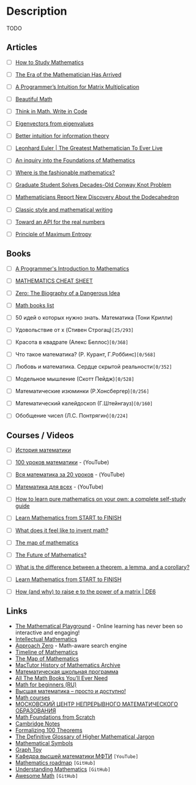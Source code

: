 # Description

TODO


## Articles

- [ ] [How to Study Mathematics](https://www.math.uh.edu/~dblecher/pf2.html)
- [ ] [The Era of the Mathematician Has Arrived](https://pub.towardsai.net/the-era-of-the-mathematician-has-arrived-39ec20b24aa6)
- [ ] [A Programmer’s Intuition for Matrix Multiplication](https://betterexplained.com/articles/matrix-multiplication/)
- [ ] [Beautiful Math](https://www.scientificamerican.com/article/beautiful-math/)
- [ ] [Think in Math. Write in Code](https://justinmeiners.github.io/think-in-math/)
- [ ] [Eigenvectors from eigenvalues](https://terrytao.wordpress.com/2019/08/13/eigenvectors-from-eigenvalues/)
- [ ] [Better intuition for information theory](https://www.blackhc.net/blog/2019/better-intuition-for-information-theory/)
- [ ] [Leonhard Euler | The Greatest Mathematician To Ever Live](https://medium.com/@naeem_akhtar/leonhard-euler-the-greatest-mathematician-to-ever-live-4ecc1bfcd3d7)
- [ ] [An inquiry into the Foundations of Mathematics](https://artagnon.com/articles/fom)
- [ ] [Where is the fashionable mathematics?](https://xenaproject.wordpress.com/2020/02/09/where-is-the-fashionable-mathematics/)
- [ ] [Graduate Student Solves Decades-Old Conway Knot Problem](https://www.quantamagazine.org/graduate-student-solves-decades-old-conway-knot-problem-20200519/)
- [ ] [Mathematicians Report New Discovery About the Dodecahedron](https://www.quantamagazine.org/mathematicians-report-new-discovery-about-the-dodecahedron-20200831/)
- [ ] [Classic style and mathematical writing](https://www.epatters.org/post/classic-style-and-mathematical-writing/)
- [ ] [Toward an API for the real numbers](https://blog.acolyer.org/2020/10/02/toward-an-api-for-the-real-numbers/)
- [ ] [Principle of Maximum Entropy](https://leimao.github.io/blog/Maximum-Entropy/)


## Books

- [ ] [A Programmer's Introduction to Mathematics](https://pimbook.org/)
- [ ] [MATHEMATICS CHEAT SHEET](https://ourway.keybase.pub/mathematics_cheat_sheet.pdf)
- [ ] [Zero: The Biography of a Dangerous Idea](https://www.goodreads.com/book/show/329336)
- [ ] [Math books list](https://2ch.hk/un/res/810326.html)
- [ ] 50 идей о которых нужно знать. Математика (Тони Крилли)
- [ ] Удовольствие от x (Стивен Строгац)`[25/293]`
- [ ] Красота в квадрате (Алекс Беллос)`[0/368]`
- [ ] Что такое математика? (Р. Курант, Г.Роббинс)`[0/568]`
- [ ] Любовь и математика. Сердце скрытой реальности`[0/352]`
- [ ] Модельное мышление (Скотт Пейдж)`[0/528]`
- [ ] Математические изюминки (Р.Хонсбергер)`[0/256]`
- [ ] Математический калейдоскоп (Г.Штейнгауз)`[0/160]`
- [ ] Обобщение чисел (Л.С. Понтрягин)`[0/224]`


## Courses / Videos

- [ ] [История математики](https://youtube.com/playlist?list=PLFTkMtYsMRIyj64_hzLoPAy64AtO7ztHo)
- [ ] [100 уроков математики](https://youtube.com/playlist?list=PLqBfxn8OBMGrsA_YynaQWqHKhL7kEvL4X) - (YouTube)
- [ ] [Вся математика за 20 уроков](https://youtube.com/playlist?list=PLp1o4TiOetLxxpi6Y8fB4_L5iOX_Ui5ss) - (YouTube)
- [ ] [Математика для всех](https://youtube.com/playlist?list=PLlx2izuC9gjhc6TOzoeL-ovXXsvjJi22f) - (YouTube)
- [ ] [How to learn pure mathematics on your own: a complete self-study guide](https://youtu.be/fo-alw2q-BU)
- [ ] [Learn Mathematics from START to FINISH](https://youtu.be/pTnEG_WGd2Q)
- [ ] [What does it feel like to invent math?](https://youtu.be/XFDM1ip5HdU)
- [ ] [The map of mathematics](https://youtu.be/OmJ-4B-mS-Y)
- [ ] [The Future of Mathematics?](https://youtu.be/Dp-mQ3HxgDE)
- [ ] [What is the difference between a theorem, a lemma, and a corollary?](https://divisbyzero.com/2008/09/22/what-is-the-difference-between-a-theorem-a-lemma-and-a-corollary/)
- [ ] [Learn Mathematics from START to FINISH](https://youtu.be/pTnEG_WGd2Q)
- [ ] [How (and why) to raise e to the power of a matrix | DE6](https://youtu.be/O85OWBJ2ayo)


## Links

- [The Mathematical Playground](https://mathigon.org/) - Online learning has never been so interactive and engaging!
- [Intellectual Mathematics](http://intellectualmathematics.com/)
- [Approach Zero](https://approach0.xyz/search/) - Math-aware search engine
- [Timeline of Mathematics](https://mathigon.org/timeline/)
- [The Map of Mathematics](https://mathmap.quantamagazine.org/)
- [MacTutor History of Mathematics Archive](https://mathshistory.st-andrews.ac.uk/)
- [Математическая школьная программа](http://imperium.lenin.ru/~verbit/MATH/programma.html)
- [All The Math Books You’ll Ever Need](https://mathblog.com/mathematics-books/)
- [Math for beginners (RU)](http://www.egesdam.ru/)
- [Высшая математика – просто и доступно!](http://mathprofi.ru/)
- [Math courses](https://math.hse.ru/archive)
- [МОСКОВСКИЙ  ЦЕНТР  НЕПРЕРЫВНОГО  МАТЕМАТИЧЕСКОГО  ОБРАЗОВАНИЯ](https://ium.mccme.ru/index.php)
- [Math Foundations from Scratch](https://learnaifromscratch.github.io/math.html)
- [Cambridge Notes](https://dec41.user.srcf.net/notes/)
- [Formalizing 100 Theorems](http://www.cs.ru.nl/~freek/100/)
- [The Definitive Glossary of Higher Mathematical Jargon](https://mathvault.ca/math-glossary/)
- [Mathematical Symbols](https://mathvault.ca/hub/higher-math/math-symbols/)
- [Graph Toy](https://graphtoy.com/)
- [Кафедра высшей математики МФТИ](https://www.youtube.com/channel/UC_ByV5irnAmCUZEGVZntFmQ) `[YouTube]`
- [Mathematics roadmap](https://github.com/TalalAlrawajfeh/mathematics-roadmap) `[GitHub]`
- [Understanding Mathematics](https://github.com/nbro/understanding-math) `[GitHub]`
- [Awesome Math](https://github.com/llSourcell/learn_math_fast) `[GitHub]`
